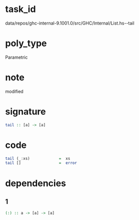 
# task_id
data/repos/ghc-internal-9.1001.0/src/GHC/Internal/List.hs--tail

# poly_type
Parametric

# note
modified

# signature
```haskell
tail :: [a] -> [a]
```   

# code
```haskell
tail (_:xs)             =  xs
tail []                 =  error
```

# dependencies
## 1
```haskell
(:) :: a -> [a] -> [a]
```